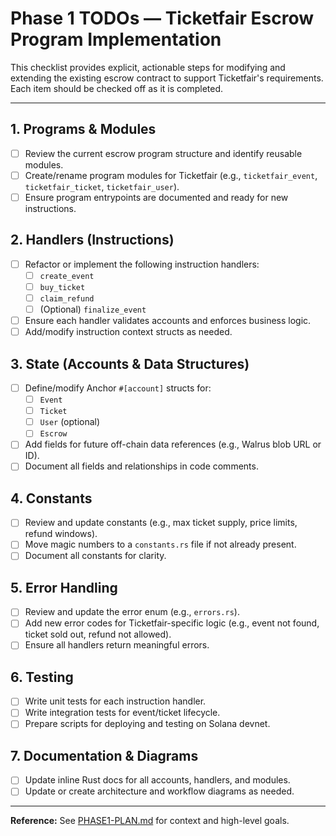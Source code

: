 # Phase 1 TODOs — Ticketfair Escrow Program Implementation

This checklist provides explicit, actionable steps for modifying and extending the existing escrow contract to support Ticketfair's requirements. Each item should be checked off as it is completed.

---

## 1. **Programs & Modules**
- [ ] Review the current escrow program structure and identify reusable modules.
- [ ] Create/rename program modules for Ticketfair (e.g., `ticketfair_event`, `ticketfair_ticket`, `ticketfair_user`).
- [ ] Ensure program entrypoints are documented and ready for new instructions.

## 2. **Handlers (Instructions)**
- [ ] Refactor or implement the following instruction handlers:
    - [ ] `create_event`
    - [ ] `buy_ticket`
    - [ ] `claim_refund`
    - [ ] (Optional) `finalize_event`
- [ ] Ensure each handler validates accounts and enforces business logic.
- [ ] Add/modify instruction context structs as needed.

## 3. **State (Accounts & Data Structures)**
- [ ] Define/modify Anchor `#[account]` structs for:
    - [ ] `Event`
    - [ ] `Ticket`
    - [ ] `User` (optional)
    - [ ] `Escrow`
- [ ] Add fields for future off-chain data references (e.g., Walrus blob URL or ID).
- [ ] Document all fields and relationships in code comments.

## 4. **Constants**
- [ ] Review and update constants (e.g., max ticket supply, price limits, refund windows).
- [ ] Move magic numbers to a `constants.rs` file if not already present.
- [ ] Document all constants for clarity.

## 5. **Error Handling**
- [ ] Review and update the error enum (e.g., `errors.rs`).
- [ ] Add new error codes for Ticketfair-specific logic (e.g., event not found, ticket sold out, refund not allowed).
- [ ] Ensure all handlers return meaningful errors.

## 6. **Testing**
- [ ] Write unit tests for each instruction handler.
- [ ] Write integration tests for event/ticket lifecycle.
- [ ] Prepare scripts for deploying and testing on Solana devnet.

## 7. **Documentation & Diagrams**
- [ ] Update inline Rust docs for all accounts, handlers, and modules.
- [ ] Update or create architecture and workflow diagrams as needed.

---

**Reference:** See [PHASE1-PLAN.md](./PHASE1-PLAN.md) for context and high-level goals. 